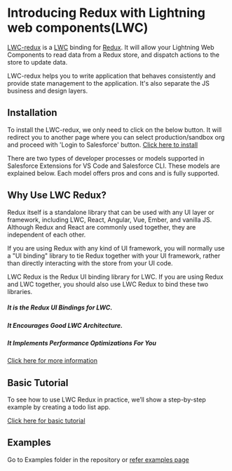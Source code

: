 # Introducing Redux with Lightning web components(LWC)

[LWC-redux](http://lwc-redux.com/) is a [LWC](https://developer.salesforce.com/blogs/2018/12/introducing-lightning-web-components.html) binding for [Redux](https://redux.js.org/introduction/getting-started#basic-example). It will allow your Lightning Web Components to read data from a Redux store, and dispatch actions to the store to update data.

LWC-redux helps you to write application that behaves consistently and provide state management to the application. It's also separate the JS business and design layers.

## Installation

To install the LWC-redux, we only need to click on the below button. It will redirect you to another page where you can select production/sandbox org and proceed with 'Login to Salesforce' button.
[Click here to install](http://lwc-redux.com/quick-start#installation)

There are two types of developer processes or models supported in Salesforce Extensions for VS Code and Salesforce CLI. These models are explained below. Each model offers pros and cons and is fully supported.

## Why Use LWC Redux?

Redux itself is a standalone library that can be used with any UI layer or framework, including LWC, React, Angular, Vue, Ember, and vanilla JS. Although Redux and React are commonly used together, they are independent of each other.

If you are using Redux with any kind of UI framework, you will normally use a "UI binding" library to tie Redux together with your UI framework, rather than directly interacting with the store from your UI code.

LWC Redux is the Redux UI binding library for LWC. If you are using Redux and LWC together, you should also use LWC Redux to bind these two libraries.

##### It is the Redux UI Bindings for LWC.

##### It Encourages Good LWC Architecture.

##### It Implements Performance Optimizations For You

[Click here for more information](http://lwc-redux.com/why-use-lwc-redux)

## Basic Tutorial

To see how to use LWC Redux in practice, we’ll show a step-by-step example by creating a todo list app.

[Click here for basic tutorial](http://lwc-redux.com/basic-tutorial)

## Examples

Go to Examples folder in the repository or [refer examples page](http://lwc-redux.com/examples)
